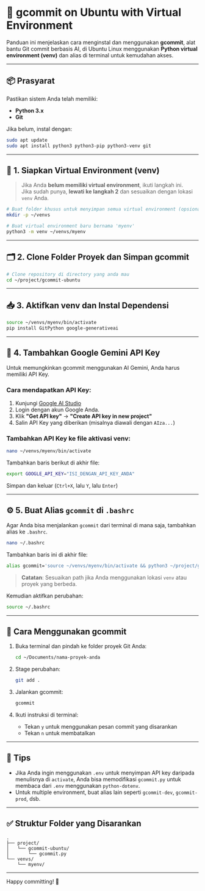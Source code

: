 
# 🤖 gcommit on Ubuntu with Virtual Environment

Panduan ini menjelaskan cara menginstal dan menggunakan **gcommit**, alat bantu Git commit berbasis AI, di Ubuntu Linux menggunakan **Python virtual environment (venv)** dan alias di terminal untuk kemudahan akses.

---

## 📦 Prasyarat

Pastikan sistem Anda telah memiliki:

- **Python 3.x**
- **Git**

Jika belum, instal dengan:

```bash
sudo apt update
sudo apt install python3 python3-pip python3-venv git
```

---

## 🧪 1. Siapkan Virtual Environment (venv)

> Jika Anda **belum memiliki virtual environment**, ikuti langkah ini.  
> Jika sudah punya, **lewati ke langkah 2** dan sesuaikan dengan lokasi `venv` Anda.

```bash
# Buat folder khusus untuk menyimpan semua virtual environment (opsional)
mkdir -p ~/venvs

# Buat virtual environment baru bernama 'myenv'
python3 -m venv ~/venvs/myenv
```

---

## 🗂️ 2. Clone Folder Proyek dan Simpan gcommit

```bash
# Clone repository di directory yang anda mau
cd ~/project/gcommit-ubuntu
```

---

## 📥 3. Aktifkan venv dan Instal Dependensi

```bash
source ~/venvs/myenv/bin/activate
pip install GitPython google-generativeai
```

---

## 🔐 4. Tambahkan Google Gemini API Key

Untuk memungkinkan gcommit menggunakan AI Gemini, Anda harus memiliki API Key.

### Cara mendapatkan API Key:
1. Kunjungi [Google AI Studio](https://ai.google.com/studio)
2. Login dengan akun Google Anda.
3. Klik **"Get API key"** → **"Create API key in new project"**
4. Salin API Key yang diberikan (misalnya diawali dengan `AIza...`)

### Tambahkan API Key ke file aktivasi venv:

```bash
nano ~/venvs/myenv/bin/activate
```

Tambahkan baris berikut di akhir file:

```bash
export GOOGLE_API_KEY="ISI_DENGAN_API_KEY_ANDA"
```

Simpan dan keluar (`Ctrl+X`, lalu `Y`, lalu `Enter`)

---

## ⚙️ 5. Buat Alias `gcommit` di `.bashrc`

Agar Anda bisa menjalankan `gcommit` dari terminal di mana saja, tambahkan alias ke `.bashrc`.

```bash
nano ~/.bashrc
```

Tambahkan baris ini di akhir file:

```bash
alias gcommit='source ~/venvs/myenv/bin/activate && python3 ~/project/gcommit-ubuntu/gcommit.py'
```

> **Catatan**: Sesuaikan path jika Anda menggunakan lokasi `venv` atau proyek yang berbeda.

Kemudian aktifkan perubahan:

```bash
source ~/.bashrc
```

---

## 🚀 Cara Menggunakan gcommit

1. Buka terminal dan pindah ke folder proyek Git Anda:
   ```bash
   cd ~/Documents/nama-proyek-anda
   ```

2. Stage perubahan:
   ```bash
   git add .
   ```

3. Jalankan gcommit:
   ```bash
   gcommit
   ```

4. Ikuti instruksi di terminal:
   - Tekan `y` untuk menggunakan pesan commit yang disarankan
   - Tekan `n` untuk membatalkan

---

## 🧠 Tips

- Jika Anda ingin menggunakan `.env` untuk menyimpan API key daripada menulisnya di `activate`, Anda bisa memodifikasi `gcommit.py` untuk membaca dari `.env` menggunakan `python-dotenv`.
- Untuk multiple environment, buat alias lain seperti `gcommit-dev`, `gcommit-prod`, dsb.

---

## ✅ Struktur Folder yang Disarankan

```
.
├── project/
│   └── gcommit-ubuntu/
│       └── gcommit.py
└── venvs/
    └── myenv/
```

---

Happy committing! 🚀